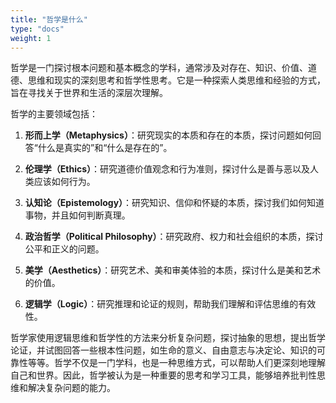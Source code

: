 ```yaml
---
title: "哲学是什么"
type: "docs"
weight: 1
---
```


哲学是一门探讨根本问题和基本概念的学科，通常涉及对存在、知识、价值、道德、思维和现实的深刻思考和哲学性思考。它是一种探索人类思维和经验的方式，旨在寻找关于世界和生活的深层次理解。

哲学的主要领域包括：

1. **形而上学（Metaphysics）**：研究现实的本质和存在的本质，探讨问题如何回答“什么是真实的”和“什么是存在的”。

2. **伦理学（Ethics）**：研究道德价值观念和行为准则，探讨什么是善与恶以及人类应该如何行为。

3. **认知论（Epistemology）**：研究知识、信仰和怀疑的本质，探讨我们如何知道事物，并且如何判断真理。

4. **政治哲学（Political Philosophy）**：研究政府、权力和社会组织的本质，探讨公平和正义的问题。

5. **美学（Aesthetics）**：研究艺术、美和审美体验的本质，探讨什么是美和艺术的价值。

6. **逻辑学（Logic）**：研究推理和论证的规则，帮助我们理解和评估思维的有效性。

哲学家使用逻辑思维和哲学性的方法来分析复杂问题，探讨抽象的思想，提出哲学论证，并试图回答一些根本性问题，如生命的意义、自由意志与决定论、知识的可靠性等等。哲学不仅是一门学科，也是一种思维方式，可以帮助人们更深刻地理解自己和世界。因此，哲学被认为是一种重要的思考和学习工具，能够培养批判性思维和解决复杂问题的能力。